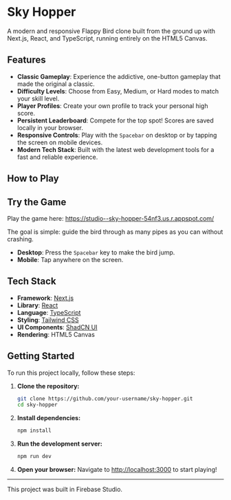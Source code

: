 # Sky Hopper

A modern and responsive Flappy Bird clone built from the ground up with Next.js, React, and TypeScript, running entirely on the HTML5 Canvas.

## Features

- **Classic Gameplay**: Experience the addictive, one-button gameplay that made the original a classic.
- **Difficulty Levels**: Choose from Easy, Medium, or Hard modes to match your skill level.
- **Player Profiles**: Create your own profile to track your personal high score.
- **Persistent Leaderboard**: Compete for the top spot! Scores are saved locally in your browser.
- **Responsive Controls**: Play with the `Spacebar` on desktop or by tapping the screen on mobile devices.
- **Modern Tech Stack**: Built with the latest web development tools for a fast and reliable experience.

## How to Play

## Try the Game

Play the game here: https://studio--sky-hopper-54nf3.us.r.appspot.com/


The goal is simple: guide the bird through as many pipes as you can without crashing.

- **Desktop**: Press the `Spacebar` key to make the bird jump.
- **Mobile**: Tap anywhere on the screen.

## Tech Stack

- **Framework**: [Next.js](https://nextjs.org/)
- **Library**: [React](https://reactjs.org/)
- **Language**: [TypeScript](https://www.typescriptlang.org/)
- **Styling**: [Tailwind CSS](https://tailwindcss.com/)
- **UI Components**: [ShadCN UI](https://ui.shadcn.com/)
- **Rendering**: HTML5 Canvas

## Getting Started

To run this project locally, follow these steps:

1.  **Clone the repository:**
    ```bash
    git clone https://github.com/your-username/sky-hopper.git
    cd sky-hopper
    ```

2.  **Install dependencies:**
    ```bash
    npm install
    ```

3.  **Run the development server:**
    ```bash
    npm run dev
    ```

4.  **Open your browser:**
    Navigate to [http://localhost:3000](http://localhost:3000) to start playing!

---

This project was built in Firebase Studio.